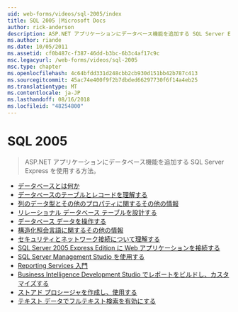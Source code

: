 ```yaml
---
uid: web-forms/videos/sql-2005/index
title: SQL 2005 |Microsoft Docs
author: rick-anderson
description: ASP.NET アプリケーションにデータベース機能を追加する SQL Server Express を使用する方法。
ms.author: riande
ms.date: 10/05/2011
ms.assetid: cf0b487c-f387-46dd-b3bc-6b3c4af17c9c
msc.legacyurl: /web-forms/videos/sql-2005
msc.type: chapter
ms.openlocfilehash: 4c64bfdd331d248cbb2cb930d151bb42b787c413
ms.sourcegitcommit: 45ac74e400f9f2b7dbded66297730f6f14a4eb25
ms.translationtype: MT
ms.contentlocale: ja-JP
ms.lasthandoff: 08/16/2018
ms.locfileid: "48254800"
---
```

<a name="sql-2005"></a>SQL 2005
====================
> ASP.NET アプリケーションにデータベース機能を追加する SQL Server Express を使用する方法。


- [データベースとは何か](what-is-a-database.md)
- [データベースのテーブルとレコードを理解する](understanding-database-tables-and-records.md)
- [列のデータ型とその他のプロパティに関するその他の情報](more-about-column-data-types-and-other-properties.md)
- [リレーショナル データベース テーブルを設計する](designing-relational-database-tables.md)
- [データベース データを操作する](manipulating-database-data.md)
- [構造化照会言語に関するその他の情報](more-structured-query-language.md)
- [セキュリティとネットワーク接続について理解する](understanding-security-and-network-connectivity.md)
- [SQL Server 2005 Express Edition に Web アプリケーションを接続する](connecting-your-web-application-to-sql-server-2005-express-edition.md)
- [SQL Server Management Studio を使用する](using-sql-server-management-studio.md)
- [Reporting Services 入門](getting-started-with-reporting-services.md)
- [Business Intelligence Development Studio でレポートをビルドし、カスタマイズする](building-and-customizing-reports-in-business-intelligence-development-studio.md)
- [ストアド プロシージャを作成し、使用する](creating-and-using-stored-procedures.md)
- [テキスト データでフルテキスト検索を有効にする](enabling-full-text-search-in-your-text-data.md)
